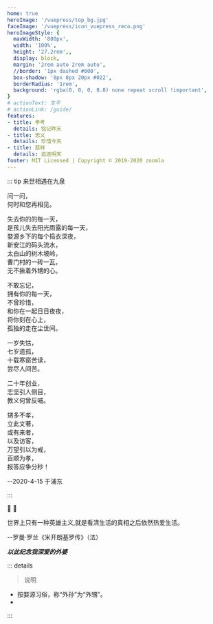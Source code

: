 ```yaml
---
home: true
heroImage: '/vuepress/top_bg.jpg'
faceImage: '/vuepress/icon_vuepress_reco.png'
heroImageStyle: {
  maxWidth: '800px',
  width: '100%',
  height: '27.2rem',,
  display: block,
  margin: '2rem auto 2rem auto',
  //border: '1px dashed #000',
  box-shadow: '8px 8px 20px #022',
  borderRadius: '1rem',
  background: 'rgba(0, 0, 0, 0.8) none repeat scroll !important',
}
# actionText: 生平
# actionLink: /guide/
features:
- title: 孝考
  details: 铭记昨天
- title: 忠义
  details: 珍惜今天
- title: 慈祥
  details: 追逐明天
footer: MIT Licensed | Copyright © 2019-2020 zoomla
---
```




::: tip 来世相遇在九泉

问一问， <br/>
何时和您再相见。<br/>

失去你的的每一天， <br/>
是孩儿失去阳光雨露的每一天， <br/>
婺源乡下的每个捣衣深夜， <br/>
新安江的码头流水， <br/>
太白山的树木坡岭， <br/>
曹门村的一砖一瓦， <br/>
无不揪着外甥的心。 <br/>

不敢忘记， <br/>
拥有你的每一天， <br/>
不曾珍惜， <br/>
和你在一起日日夜夜， <br/>
将你刻在心上， <br/>
孤独的走在尘世间。 <br/>

一岁失怙， <br/>
七岁遗孤， <br/>
十载寒窗苦读， <br/>
尝尽人间苦。 <br/>

二十年创业， <br/>
志坚引人侧目， <br/>
教义何曾反哺。 <br/>

甥多不孝， <br/>
立此文著， <br/>
或有来者， <br/>
以及访客， <br/>
万望引以为戒， <br/>
百顺为孝， <br/>
报答应争分秒！ <br/>


--2020-4-15 于浦东

:::

:tada: :100:


世界上只有一种英雄主义,就是看清生活的真相之后依然热爱生活。

--罗曼·罗兰《米开朗基罗传》（法）

***以此纪念我深爱的外婆***



::: details
> 说明

- 按婺源习俗，称“外孙”为“外甥”。
- 

:::